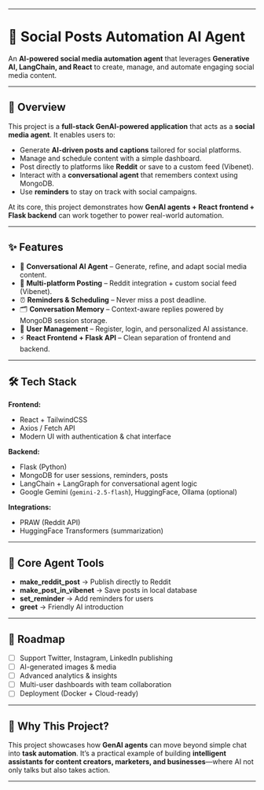 
---

# 🌟 Social Posts Automation AI Agent

An **AI-powered social media automation agent** that leverages **Generative AI, LangChain, and React** to create, manage, and automate engaging social media content.

---

## 🚀 Overview

This project is a **full-stack GenAI-powered application** that acts as a **social media agent**.
It enables users to:

* Generate **AI-driven posts and captions** tailored for social platforms.
* Manage and schedule content with a simple dashboard.
* Post directly to platforms like **Reddit** or save to a custom feed (Vibenet).
* Interact with a **conversational agent** that remembers context using MongoDB.
* Use **reminders** to stay on track with social campaigns.

At its core, this project demonstrates how **GenAI agents + React frontend + Flask backend** can work together to power real-world automation.

---

## ✨ Features

* 🧠 **Conversational AI Agent** – Generate, refine, and adapt social media content.
* 📢 **Multi-platform Posting** – Reddit integration + custom social feed (Vibenet).
* ⏰ **Reminders & Scheduling** – Never miss a post deadline.
* 🗂️ **Conversation Memory** – Context-aware replies powered by MongoDB session storage.
* 🔐 **User Management** – Register, login, and personalized AI assistance.
* ⚡ **React Frontend + Flask API** – Clean separation of frontend and backend.

---

## 🛠️ Tech Stack

**Frontend:**

* React + TailwindCSS
* Axios / Fetch API
* Modern UI with authentication & chat interface

**Backend:**

* Flask (Python)
* MongoDB for user sessions, reminders, posts
* LangChain + LangGraph for conversational agent logic
* Google Gemini (`gemini-2.5-flash`), HuggingFace, Ollama (optional)

**Integrations:**

* PRAW (Reddit API)
* HuggingFace Transformers (summarization)

---

## 🔧 Core Agent Tools

* **make\_reddit\_post** → Publish directly to Reddit
* **make\_post\_in\_vibenet** → Save posts in local database
* **set\_reminder** → Add reminders for users
* **greet** → Friendly AI introduction

---

## 📌 Roadmap

* [ ] Support Twitter, Instagram, LinkedIn publishing
* [ ] AI-generated images & media
* [ ] Advanced analytics & insights
* [ ] Multi-user dashboards with team collaboration
* [ ] Deployment (Docker + Cloud-ready)

---

## 🎯 Why This Project?

This project showcases how **GenAI agents** can move beyond simple chat into **task automation**.
It’s a practical example of building **intelligent assistants for content creators, marketers, and businesses**—where AI not only talks but also takes action.

---

